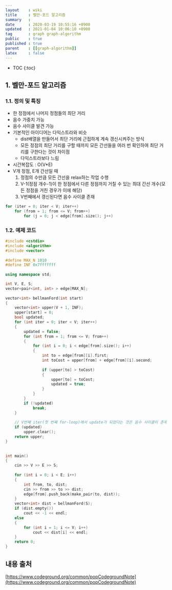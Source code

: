 ```yaml
---
layout    : wiki
title     : 벨만-포드 알고리즘
summary   : 
date      : 2020-03-19 10:55:16 +0900
updated   : 2021-01-04 10:06:10 +0900
tag       : graph graph-algorithm
public    : true
published : true
parent    : [[graph-algorithm]]
latex     : false
---
```

* TOC
{:toc}

## 1. 벨만-포드 알고리즘

### 1.1. 정의 및 특징
- 한 정점에서 나머지 정점들의 최단 거리
- 음수 가중치 가능
- 음수 사이클 발견 가능
- 기본적인 아이디어는 다익스트라와 비슷
	- dist배열을 만들어서 최단 거리에 근접하게 계속 갱신시켜주는 방식
	- 모든 정점의 최단 거리를 구할 때까지 모든 간선들을 여러 번 확인하여 최단 거리를 구한다는 것이 차이점
	- 다익스트라보다 느림
- 시간복잡도 : O(V*E)
- V개 정점, E개 간선일 때
	1. 정점의 수만큼 모든 간선을 relax하는 작업 수행
	2. V-1(정점 개수-1)이 한 정점에서 다른 정점까지 거칠 수 있는 최대 간선 개수(모든 정점을 거친 경우가 이에 해당)
	3. V번째에서 갱신된다면 음수 사이클 존재  
	   
	   
```cpp
for (iter = 0; iter < V; iter++)
	for (from = 1; from <= V; from++)
		for (j = 0; j < edge[from].size(); j++)
```

### 1.2. 예제 코드
```{.cpp .numberLines}
#include <cstdio>
#include <algorithm>
#include <vector>
 
#define MAX_N 1010
#define INF 0x7fffffff
 
using namespace std;

int V, E, S;
vector<pair<int, int> > edge[MAX_N];
 
vector<int> bellmanFord(int start) 
{
    vector<int> upper(V + 1, INF);
    upper[start] = 0;
    bool updated;
    for (int iter = 0; iter < V; iter++) 
    {
        updated = false;
        for (int from = 1; from <= V; from++) 
        {
            for (int i = 0; i < edge[from].size(); i++) 
            {
                int to = edge[from][i].first;
                int toCost = upper[from] + edge[from][i].second;
                
                if (upper[to] > toCost) 
                {
                    upper[to] = toCost;
                    updated = true;
                }
            }
        }
        if (!updated) 
            break;
    }
	
	// V번째 iter(첫 번째 for-loop)에서 update가 되었다는 것은 음수 사이클이 존재한다는 의미
    if (updated)
        upper.clear();
    return upper;
}
 
 
int main() 
{
	cin >> V >> E >> S;
 
    for (int i = 0; i < E; i++) 
    {
		int from, to, dist;
		cin >> from >> to >> dist;
        edge[from].push_back(make_pair(to, dist));
    }
    vector<int> dist = bellmanFord(S);
    if (dist.empty())
        cout << -1 << endl;
    else 
    {
        for (int i = 1; i <= V; i++) 
            cout << dist[i] << endl;
    }
    return 0;
}
```


## 내용 출처
[https://www.codeground.org/common/popCodegroundNote](https://www.codeground.org/common/popCodegroundNote)
